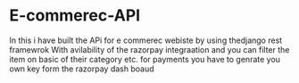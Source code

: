 # E-commerec-API
In this i have built the APi for e commerec webiste by using thedjango rest framewrok 
With avilability of the razorpay integraation and you can filter the item on basic of their category etc.
for payments you have to genrate you own key form the razorpay dash boaud
